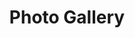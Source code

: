 ---
title: Photo Gallery
layout: collection
permalink: /photo-gallery-archive/
collection: gallery
author_profile: false
entries_layout: grid
classes: wide
excerpt: >
  <br>사람과 추억이 공존하는 곳...<br>
  여기는 당신과 함께하는 공간입니다.<br>
header:
  overlay_image: /assets/images/mm-home-page-unsplash-004.jpg
  overlay_filter: 0.5 # same as adding an opacity of 0.5 to a black background
  caption: "Photo credit: [**Unsplash**](https://unsplash.com)"
  ##actions:
  ##  - label: "Learn more"
  ##    url: "https://unsplash.com"
---